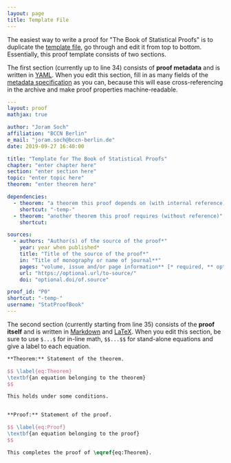 ```yaml
---
layout: page
title: Template File
---
```



The easiest way to write a proof for "The Book of Statistical Proofs" is to duplicate the [template file](https://raw.githubusercontent.com/StatProofBook/StatProofBook.github.io/master/Proofs/-temp-.md), go through and edit it from top to bottom. Essentially, this proof template consists of two sections.


The first section (currently up to line 34) consists of **proof metadata** and is written in [YAML](https://en.wikipedia.org/wiki/YAML). When you edit this section, fill in as many fields of the [metadata specification](/Tutorials/Metadata.md) as you can, because this will ease cross-referencing in the archive and make proof properties machine-readable.

```yaml
---
layout: proof
mathjax: true

author: "Joram Soch"
affiliation: "BCCN Berlin"
e_mail: "joram.soch@bccn-berlin.de"
date: 2019-09-27 16:40:00

title: "Template for The Book of Statistical Proofs"
chapter: "enter chapter here"
section: "enter section here"
topic: "enter topic here"
theorem: "enter theorem here"

dependencies:
  - theorem: "a theorem this proof depends on (with internal reference)"
    shortcut: "-temp-"
  - theorem: "another theorem this proof requires (without reference)"
    shortcut: 

sources:
  - authors: "Author(s) of the source of the proof*"
    year: year when published*
    title: "Title of the source of the proof*"
    in: "Title of monography or name of journal**"
    pages: "volume, issue and/or page information** [* required, ** optional]"
    url: "https://optional.url/to-source/"
    doi: "optional.doi/of.source"

proof_id: "P0"
shortcut: "-temp-"
username: "StatProofBook"
---
```


The second section (currently starting from line 35) consists of the **proof itself** and is written in [Markdown](https://en.wikipedia.org/wiki/Markdown) and [LaTeX](https://en.wikipedia.org/wiki/LaTeX). When you edit this section, be sure to use `$...$` for in-line math, `$$...$$` for stand-alone equations and give a label to each equation.

```tex
**Theorem:** Statement of the theorem.

$$ \label{eq:Theorem}
\textbf{an equation belonging to the theorem}
$$

This holds under some conditions.


**Proof:** Statement of the proof.

$$ \label{eq:Proof}
\textbf{an equation belonging to the proof}
$$

This completes the proof of \eqref{eq:Theorem}.
```